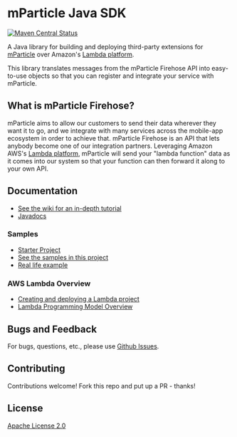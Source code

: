 # mParticle Java SDK

[![Maven Central Status](https://maven-badges.herokuapp.com/maven-central/com.mparticle/java-sdk/badge.svg?style=flat-square)](https://search.maven.org/#search%7Cga%7C1%7Cmparticle)

A Java library for building and deploying third-party extensions for [mParticle](https://www.mparticle.com) over Amazon's [Lambda platform](https://aws.amazon.com/lambda/).

This library translates messages from the mParticle Firehose API into easy-to-use objects so that you can register and integrate your service with mParticle.

## What is mParticle Firehose?

mParticle aims to allow our customers to send their data wherever they want it to go, and we integrate with many services across the mobile-app ecosystem in order to achieve that. mParticle Firehose is an API that lets anybody become one of our integration partners. Leveraging Amazon AWS's [Lambda platform](https://aws.amazon.com/lambda/), mParticle will send your "lambda function" data as it comes into our system so that your function can then forward it along to your own API.

## Documentation

- [See the wiki for an in-depth tutorial](https://github.com/mParticle/mparticle-sdk-java/wiki)
- [Javadocs](http://docs.mparticle.com/includes/java-sdk-javadocs/index.html)

### Samples

- [Starter Project](https://github.com/mParticle/lambda-extension-sample) 
- [See the samples in this project](https://github.com/mParticle/mparticle-sdk-java/tree/master/mparticle-sdk-java)
- [Real life example](https://github.com/mParticle/lambda-iterable)

### AWS Lambda Overview

- [Creating and deploying a Lambda project](http://docs.aws.amazon.com/lambda/latest/dg/java-gs.html) 
- [Lambda Programming Model Overview](http://docs.aws.amazon.com/lambda/latest/dg/java-programming-model.html)

## Bugs and Feedback

For bugs, questions, etc., please use [Github Issues](https://github.com/mParticle/mparticle-sdk-java/issues).

## Contributing

Contributions welcome! Fork this repo and put up a PR - thanks!

## License

[Apache License 2.0](http://www.apache.org/licenses/LICENSE-2.0)
